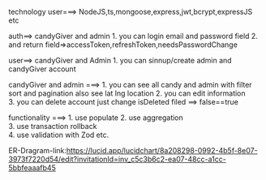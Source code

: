 technology user===> NodeJS,ts,mongoose,express,jwt,bcrypt,expressJS etc

auth==> candyGiver and admin
       1. you can login email and password field 
       2. and return field=>accessToken,refreshToken,needsPasswordChange


user==> candyGiver and Admin
       1. you can sinnup/create admin and candyGiver account
       

candyGiver and admin ===>
       1. you can see all candy and admin with filter sort and pagination also 
          see lat lng location
       2. you can edit information       
       3. you can delete account just change isDeleted filed ==> false==true
           

functionality ===>
       1. use populate
       2. use aggregation  
       3. use transaction rollback  
       4. use validation with Zod etc.
     


ER-Dragram-link:https://lucid.app/lucidchart/8a208298-0992-4b5f-8e07-3973f7220d54/edit?invitationId=inv_c5c3b6c2-ea07-48cc-a1cc-5bbfeaaafb45